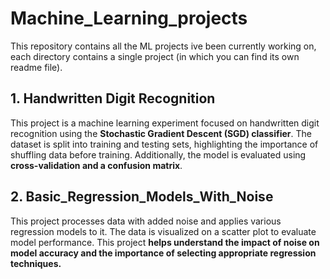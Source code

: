 # Machine_Learning_projects
This repository contains all the ML projects ive been currently working on, each directory contains a single project (in which you can find its own readme file).  

## 1. Handwritten Digit Recognition

This project is a machine learning experiment focused on handwritten digit recognition using the **Stochastic Gradient Descent (SGD) classifier**. The dataset is split into training and testing sets, highlighting the importance of shuffling data before training. Additionally, the model is evaluated using **cross-validation and a confusion matrix**.

## 2. Basic_Regression_Models_With_Noise

This project processes data with added noise and applies various regression models to it. The data is visualized on a scatter plot to evaluate model performance.
This project **helps understand the impact of noise on model accuracy and the importance of selecting appropriate regression techniques.**
